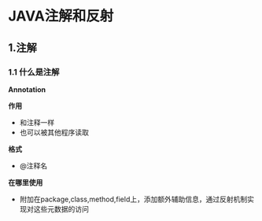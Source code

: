 # JAVA注解和反射

## 1.注解
### 1.1 什么是注解
**Annotation**  

**作用**
- 和注释一样
- 也可以被其他程序读取  

**格式**
- @注释名

**在哪里使用**  
- 附加在package,class,method,field上，添加额外辅助信息，通过反射机制实现对这些元数据的访问
